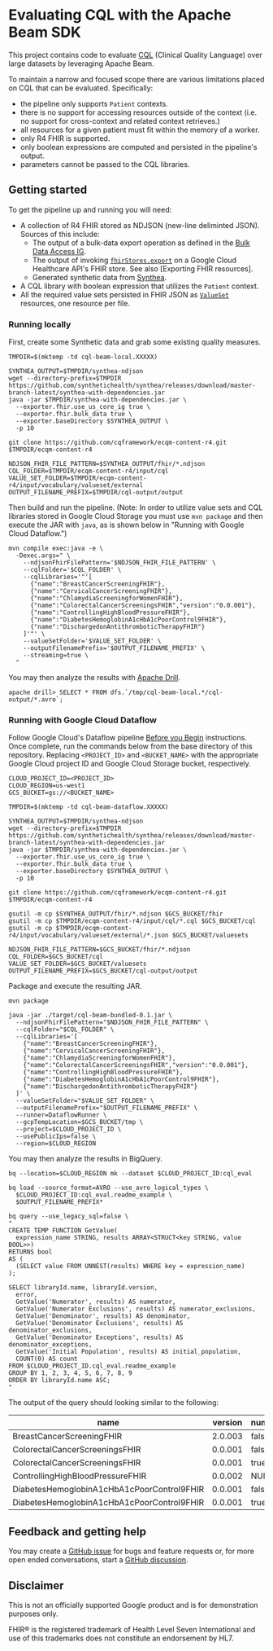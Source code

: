 # Evaluating CQL with the Apache Beam SDK

This project contains code to evaluate [CQL](https://cql.hl7.org/) (Clinical
Quality Language) over large datasets by leveraging Apache Beam.

To maintain a narrow and focused scope there are various
limitations placed on CQL that can be evaluated. Specifically:

-   the pipeline only supports `Patient` contexts.
-   there is no support for accessing resources outside of the context (i.e. no
    support for cross-context and related context retrieves.)
-   all resources for a given patient must fit within the memory of a worker.
-   only R4 FHIR is supported.
-   only boolean expressions are computed and persisted in the pipeline's
    output.
-   parameters cannot be passed to the CQL libraries.

## Getting started

To get the pipeline up and running you will need:

-   A collection of R4 FHIR stored as NDJSON (new-line deliminted JSON). Sources
    of this include:
    -   The output of a bulk-data export operation as defined in the
        [Bulk Data Access IG].
    -   The output of invoking [`fhirStores.export`] on a Google Cloud
        Healthcare API's FHIR store. See also [Exporting FHIR resources].
    -   Generated synthetic data from [Synthea].
-   A CQL library with boolean expression that utilizes the `Patient` context.
-   All the required value sets persisted in FHIR JSON as [`ValueSet`]
    resources, one resource per file.

[Bulk Data Access IG]: https://hl7.org/fhir/uv/bulkdata/export/index.html
[Exporting FHIR resourcs]: https://cloud.google.com/healthcare-api/docs/how-tos/fhir-import-export#exporting_fhir_resources
[`fhirStores.export`]: https://cloud.google.com/healthcare-api/docs/reference/rest/v1/projects.locations.datasets.fhirStores/export
[Synthea]: https://github.com/synthetichealth/synthea#generate-synthetic-patients
[`ValueSet`]: http://hl7.org/fhir/R4/valueset.html

### Running locally

First, create some Synthetic data and grab some existing quality measures.

```
TMPDIR=$(mktemp -td cql-beam-local.XXXXX)

SYNTHEA_OUTPUT=$TMPDIR/synthea-ndjson
wget --directory-prefix=$TMPDIR https://github.com/synthetichealth/synthea/releases/download/master-branch-latest/synthea-with-dependencies.jar
java -jar $TMPDIR/synthea-with-dependencies.jar \
  --exporter.fhir.use_us_core_ig true \
  --exporter.fhir.bulk_data true \
  --exporter.baseDirectory $SYNTHEA_OUTPUT \
  -p 10

git clone https://github.com/cqframework/ecqm-content-r4.git $TMPDIR/ecqm-content-r4

NDJSON_FHIR_FILE_PATTERN=$SYNTHEA_OUTPUT/fhir/*.ndjson
CQL_FOLDER=$TMPDIR/ecqm-content-r4/input/cql
VALUE_SET_FOLDER=$TMPDIR/ecqm-content-r4/input/vocabulary/valueset/external
OUTPUT_FILENAME_PREFIX=$TMPDIR/cql-output/output
```

Then build and run the pipeline. (Note: In order to utilize value sets and CQL
libraries stored in Google Cloud Storage you must use `mvn package` and then
execute the JAR with `java`, as is shown below in "Running with Google Cloud
Dataflow.")

```
mvn compile exec:java -e \
  -Dexec.args=" \
    --ndjsonFhirFilePattern='$NDJSON_FHIR_FILE_PATTERN' \
    --cqlFolder='$CQL_FOLDER' \
    --cqlLibraries='"'[
      {"name":"BreastCancerScreeningFHIR"},
      {"name":"CervicalCancerScreeningFHIR"},
      {"name":"ChlamydiaScreeningforWomenFHIR"},
      {"name":"ColorectalCancerScreeningsFHIR","version":"0.0.001"},
      {"name":"ControllingHighBloodPressureFHIR"},
      {"name":"DiabetesHemoglobinA1cHbA1cPoorControl9FHIR"},
      {"name":"DischargedonAntithromboticTherapyFHIR"}
    ]'"' \
    --valueSetFolder='$VALUE_SET_FOLDER' \
    --outputFilenamePrefix='$OUTPUT_FILENAME_PREFIX' \
    --streaming=true \
  "
```

You may then analyze the results with [Apache Drill](https://drill.apache.org/download/).

```
apache drill> SELECT * FROM dfs.`/tmp/cql-beam-local.*/cql-output/*.avro`;
```

### Running with Google Cloud Dataflow

Follow Google Cloud's Dataflow pipeline [Before you Begin] instructions. Once
complete, run the commands below from the base directory of this repository.
Replacing `<PROJECT_ID>` and `<BUCKET_NAME>` with the appropriate Google Cloud
project ID and Google Cloud Storage bucket, respectively.

[Before you Begin]: https://cloud.google.com/dataflow/docs/quickstarts/create-pipeline-java#before-you-begin

```
CLOUD_PROJECT_ID=<PROJECT_ID>
CLOUD_REGION=us-west1
GCS_BUCKET=gs://<BUCKET_NAME>

TMPDIR=$(mktemp -td cql-beam-dataflow.XXXXX)

SYNTHEA_OUTPUT=$TMPDIR/synthea-ndjson
wget --directory-prefix=$TMPDIR https://github.com/synthetichealth/synthea/releases/download/master-branch-latest/synthea-with-dependencies.jar
java -jar $TMPDIR/synthea-with-dependencies.jar \
  --exporter.fhir.use_us_core_ig true \
  --exporter.fhir.bulk_data true \
  --exporter.baseDirectory $SYNTHEA_OUTPUT \
  -p 10

git clone https://github.com/cqframework/ecqm-content-r4.git $TMPDIR/ecqm-content-r4

gsutil -m cp $SYNTHEA_OUTPUT/fhir/*.ndjson $GCS_BUCKET/fhir
gsutil -m cp $TMPDIR/ecqm-content-r4/input/cql/*.cql $GCS_BUCKET/cql
gsutil -m cp $TMPDIR/ecqm-content-r4/input/vocabulary/valueset/external/*.json $GCS_BUCKET/valuesets

NDJSON_FHIR_FILE_PATTERN=$GCS_BUCKET/fhir/*.ndjson
CQL_FOLDER=$GCS_BUCKET/cql
VALUE_SET_FOLDER=$GCS_BUCKET/valuesets
OUTPUT_FILENAME_PREFIX=$GCS_BUCKET/cql-output/output
```

Package and execute the resulting JAR.

```
mvn package

java -jar ./target/cql-beam-bundled-0.1.jar \
  --ndjsonFhirFilePattern="$NDJSON_FHIR_FILE_PATTERN" \
  --cqlFolder="$CQL_FOLDER" \
  --cqlLibraries='[
    {"name":"BreastCancerScreeningFHIR"},
    {"name":"CervicalCancerScreeningFHIR"},
    {"name":"ChlamydiaScreeningforWomenFHIR"},
    {"name":"ColorectalCancerScreeningsFHIR","version":"0.0.001"},
    {"name":"ControllingHighBloodPressureFHIR"},
    {"name":"DiabetesHemoglobinA1cHbA1cPoorControl9FHIR"},
    {"name":"DischargedonAntithromboticTherapyFHIR"}
  ]' \
  --valueSetFolder="$VALUE_SET_FOLDER" \
  --outputFilenamePrefix="$OUTPUT_FILENAME_PREFIX" \
  --runner=DataflowRunner \
  --gcpTempLocation=$GCS_BUCKET/tmp \
  --project=$CLOUD_PROJECT_ID \
  --usePublicIps=false \
  --region=$CLOUD_REGION
```

You may then analyze the results in BigQuery.

```
bq --location=$CLOUD_REGION mk --dataset $CLOUD_PROJECT_ID:cql_eval

bq load --source_format=AVRO --use_avro_logical_types \
  $CLOUD_PROJECT_ID:cql_eval.readme_example \
  $OUTPUT_FILENAME_PREFIX*

bq query --use_legacy_sql=false \
"
CREATE TEMP FUNCTION GetValue(
  expression_name STRING, results ARRAY<STRUCT<key STRING, value BOOL>>)
RETURNS bool
AS (
  (SELECT value FROM UNNEST(results) WHERE key = expression_name)
);

SELECT libraryId.name, libraryId.version,
  error,
  GetValue('Numerator', results) AS numerator,
  GetValue('Numerator Exclusions', results) AS numerator_exclusions,
  GetValue('Denominator', results) AS denominator,
  GetValue('Denominator Exclusions', results) AS denominator_exclusions,
  GetValue('Denominator Exceptions', results) AS denominator_exceptions,
  GetValue('Initial Population', results) AS initial_population,
  COUNT(0) AS count
FROM $CLOUD_PROJECT_ID.cql_eval.readme_example
GROUP BY 1, 2, 3, 4, 5, 6, 7, 8, 9
ORDER BY libraryId.name ASC;
"
```

The output of the query should looking similar to the following:

|                    name                    | version | numerator | numerator_exclusions | denominator | denominator_exclusions | denominator_exceptions | initial_population | count |
|--------------------------------------------|---------|-----------|----------------------|-------------|------------------------|------------------------|--------------------|-------|
| BreastCancerScreeningFHIR                  | 2.0.003 |     false |                 NULL |       false |                   NULL |                   NULL |              false |    11 |
| ColorectalCancerScreeningsFHIR             | 0.0.001 |     false |                 NULL |       false |                   NULL |                   NULL |              false |     8 |
| ColorectalCancerScreeningsFHIR             | 0.0.001 |      true |                 NULL |       false |                   NULL |                   NULL |              false |     3 |
| ControllingHighBloodPressureFHIR           | 0.0.002 |      NULL |                 NULL |       false |                  false |                   NULL |              false |    11 |
| DiabetesHemoglobinA1cHbA1cPoorControl9FHIR | 0.0.001 |     false |                 NULL |       false |                  false |                   NULL |              false |     2 |
| DiabetesHemoglobinA1cHbA1cPoorControl9FHIR | 0.0.001 |      true |                 NULL |       false |                  false |                   NULL |              false |     9 |

## Feedback and getting help

You may create a [GitHub issue](https://github.com/google/fhir-cql-beam/issues)
for bugs and feature requests or, for more open ended conversations, start a
[GitHub discussion](https://github.com/google/fhir-cql-beam/discussions).

## Disclaimer

This is not an officially supported Google product and is for
demonstration purposes only.

FHIR® is the registered trademark of Health Level Seven International and use of
this trademarks does not constitute an endorsement by HL7.

